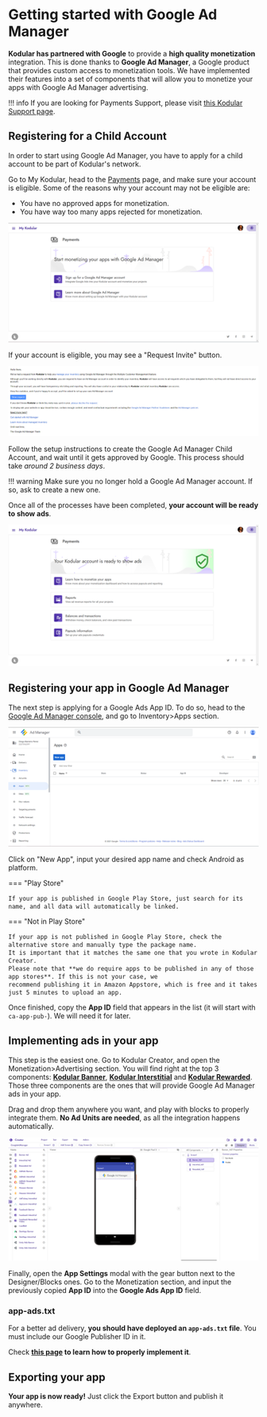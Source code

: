 # Getting started with Google Ad Manager

**Kodular has partnered with Google** to provide a **high quality monetization** integration. This is done thanks to
**Google Ad Manager**, a Google product that provides custom access to monetization tools. We have implemented their
features into a set of components that will allow you to monetize your apps with Google Ad Manager advertising.

!!! info
    If you are looking for Payments Support, please visit [this Kodular Support page](https://support.kodular.io/support/solutions/folders/204000115658).

## Registering for a Child Account

In order to start using Google Ad Manager, you have to apply for a child account to be part of Kodular's network.

Go to My Kodular, head to the [Payments](https://my.kodular.io/payments) page, and make sure your account is eligible.
Some of the reasons why your account may not be eligible are:

- You have no approved apps for monetization.
- You have way too many apps rejected for monetization.

![Eligible Account](/assets/images/guides/monetization/preinvite.png)

If your account is eligible, you may see a "Request Invite" button.

![Invite Email](/assets/images/guides/monetization/email.png)

Follow the setup instructions to create the Google Ad Manager Child Account, and wait until it gets approved by Google.
This process should take _around 2 business days_.

!!! warning
    Make sure you no longer hold a Google Ad Manager account. If so, ask to create a new one.

Once all of the processes have been completed, **your account will be ready to show ads**.

![Approved Account](/assets/images/guides/monetization/approved.png)

## Registering your app in Google Ad Manager

The next step is applying for a Google Ads App ID. To do so, head to
the [Google Ad Manager console](https://admanager.google.com), and go to Inventory>Apps section.

![Apps in Ad Manager](/assets/images/guides/monetization/admapp.png)

Click on "New App", input your desired app name and check Android as platform.

=== "Play Store"

    If your app is published in Google Play Store, just search for its name, and all data will automatically be linked.

=== "Not in Play Store"

    If your app is not published in Google Play Store, check the alternative store and manually type the package name.
    It is important that it matches the same one that you wrote in Kodular Creator.  
    Please note that **we do require apps to be published in any of those app stores**. If this is not your case, we
    recommend publishing it in Amazon Appstore, which is free and it takes just 5 minutes to upload an app.

Once finished, copy the **App ID** field that appears in the list (it will start with `ca-app-pub-`). We will need it
for later.

## Implementing ads in your app

This step is the easiest one. Go to Kodular Creator, and open the Monetization>Advertising section. You will find right
at the top 3 components: [**Kodular Banner**](../components/monetization/advertising/banner-ad.md),
[**Kodular Interstitial**](../components/monetization/advertising/interstitial-ad.md) and
[**Kodular Rewarded**](../components/monetization/advertising/rewarded-ad.md). Those three components are the ones that
will provide Google Ad Manager ads in your app.

Drag and drop them anywhere you want, and play with blocks to properly integrate them. **No Ad Units are needed**, as
all the integration happens automatically.

![Creator Components](/assets/images/guides/monetization/creator.png)

Finally, open the **App Settings** modal with the gear button next to the Designer/Blocks ones. Go to the Monetization
section, and input the previously copied **App ID** into the **Google Ads App ID** field.

### app-ads.txt

For a better ad delivery, **you should have deployed an `app-ads.txt` file**. You must include our Google Publisher ID
in it.

Check **[this page](../support/adm/app-ads-txt.md) to learn how to properly implement it**.

## Exporting your app

**Your app is now ready!** Just click the Export button and publish it anywhere.
